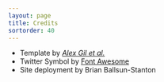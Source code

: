 ```yaml
---
layout: page
title: Credits
sortorder: 40
---
```



* Template by *[Alex Gil et al.](https://minicomp.github.io/ed/credits/)*
* Twitter Symbol by [Font Awesome](https://fontawesome.com/icons/twitter?style=brands)
* Site deployment by Brian Ballsun-Stanton
